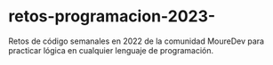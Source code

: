 # retos-programacion-2023-
Retos de código semanales en 2022 de la comunidad MoureDev para practicar lógica en cualquier lenguaje de programación.
